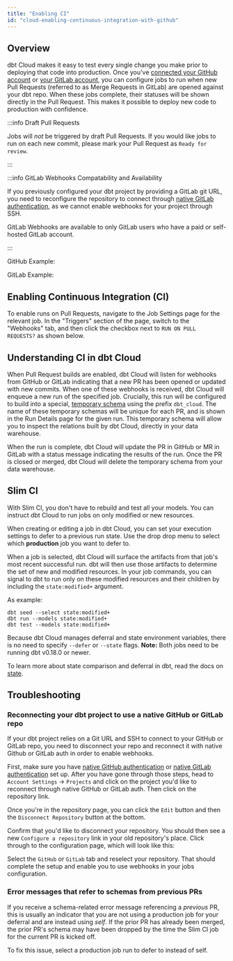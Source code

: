 ```yaml
---
title: "Enabling CI"
id: "cloud-enabling-continuous-integration-with-github"
---
```


## Overview

dbt Cloud makes it easy to test every single change you make prior to deploying that code into production. Once you've [connected your GitHub account](cloud-installing-the-github-application) or [your GitLab account](connecting-gitlab), you can configure jobs to run when new Pull Requests (referred to as Merge Requests in GitLab) are opened against your dbt repo. When these jobs complete, their statuses will be shown directly in the Pull Request. This makes it possible to deploy new code to production with confidence.

:::info Draft Pull Requests

Jobs will _not_ be triggered by draft Pull Requests. If you would like jobs to run on each new commit, please mark your Pull Request as `Ready for review`.

:::

:::info GitLab Webhooks Compatability and Availability 

If you previously configured your dbt project by providing a GitLab git URL, you need to reconfigure the repository to connect through [native GitLab authentication](connecting-gitlab), as we cannot enable webhooks for your project through SSH.

GitLab Webhooks are available to only GitLab users who have a paid or self-hosted GitLab account.

:::

GitHub Example:
<Lightbox src="/img/docs/dbt-cloud/using-dbt-cloud/09c886f-Screen_Shot_2019-02-08_at_4.54.41_PM.png" title="The green checkmark means this PR is ready to be merged. The 'details' link shown here will navigate you to the relevant run in dbt Cloud."/>

GitLab Example:
<Lightbox src="/img/docs/dbt-cloud/using-dbt-cloud/GitLab-Pipeline.png" title="The green checkmark means this MR is ready to be merged. The 'dbt Cloud' pop up shown here will navigate you to the relevant run in dbt Cloud."/>

## Enabling Continuous Integration (CI)

To enable runs on Pull Requests, navigate to the Job Settings page for the relevant job. In the "Triggers" section of the page, switch to the "Webhooks" tab, and then click the checkbox next to `RUN ON PULL REQUESTS?` as shown below.

<Lightbox src="/img/docs/dbt-cloud/using-dbt-cloud/61536c9-Screen_Shot_2019-02-08_at_9.46.29_PM.png" title=""/>


## Understanding CI in dbt Cloud

When Pull Request builds are enabled, dbt Cloud will listen for webhooks from GitHub or GitLab indicating that a new PR has been opened or updated with new commits. When one of these webhooks is received, dbt Cloud will enqueue a new run of the specified job. Crucially, this run will be configured to build into a special, [temporary schema](building-models/using-custom-schemas) using the prefix `dbt_cloud`. The name of these temporary schemas will be unique for each PR, and is shown in the Run Details page for the given run. This temporary schema will allow you to inspect the relations built by dbt Cloud, directly in your data warehouse.

<Lightbox src="/img/docs/dbt-cloud/using-dbt-cloud/using_ci_dbt_cloud.png" title="Viewing the temporary schema name for a run triggered by a PR"/>

When the run is complete, dbt Cloud will update the PR in GitHub or MR in GitLab with a status message indicating the results of the run. Once the PR is closed or merged, dbt Cloud will delete the temporary schema from your data warehouse.

## Slim CI

With Slim CI, you don't have to rebuild and test all your models. You can instruct dbt Cloud to run jobs on only modified or new resources.

When creating or editing a job in dbt Cloud, you can set your execution settings to defer to a previous run state. Use the drop drop menu to select which **production** job you want to defer to. 

<Lightbox src="/img/docs/dbt-cloud/using-dbt-cloud/ci-deferral.png" title="Jobs that run
on pull requests can select another job from the same project for deferral and comparison"/>

When a job is selected, dbt Cloud will surface the artifacts from that job's most recent successful run. dbt will then use those artifacts to determine the set of new and modified resources. In your job commands, you can signal to dbt to run only on these modified resources and their children by including the `state:modified+` argument. 

As example:

```
dbt seed --select state:modified+
dbt run --models state:modified+
dbt test --models state:modified+
```

Because dbt Cloud manages deferral and state environment variables, there is no need to specify `--defer` or `--state` flags. **Note:** Both jobs need to be running dbt v0.18.0 or newer.


To learn more about state comparison and deferral in dbt, read the docs on [state](understanding-state).

## Troubleshooting

### Reconnecting your dbt project to use a native GitHub or GitLab repo 

If your dbt project relies on a Git URL and SSH to connect to your GitHub or GitLab repo, you need to disconnect your repo and reconnect it with native Github or GitLab auth in order to enable webhooks. 

First, make sure you have [native GitHub authentication](cloud-installing-the-github-application) or [native GitLab authentication](connecting-gitlab) set up. After you have gone through those steps, head to `Account Settings` -> `Projects` and click on the project you'd like to reconnect through native GitHub or GitLab auth. Then click on the repository link. 

Once you're in the repository page, you can click the `Edit` button and then the `Disconnect Repository` button at the bottom.
<Lightbox src="/img/docs/dbt-cloud/using-dbt-cloud/Enabling-CI/Disconnect-Repository.png" title="Disconnect repo"/>

Confirm that you'd like to disconnect your repository. You should then see a new `Configure a repository` link in your old repository's place. Click through to the configuration page, which will look like this:

<Lightbox src="/img/docs/dbt-cloud/using-dbt-cloud/Enabling-CI/repo-config.png" title="Configure repo"/>

Select the `GitHub` or `GitLab` tab and reselect your repository. That should complete the setup and enable you to use webhooks in your jobs configuration.

### Error messages that refer to schemas from previous PRs

If you receive a schema-related error message referencing a *previous* PR, this is usually an indicator that you are not using a production job for your deferral and are instead using *self*.  If the prior PR has already been merged, the prior PR's schema may have been dropped by the time the Slim CI job for the current PR is kicked off.

To fix this issue, select a production job run to defer to instead of self.
